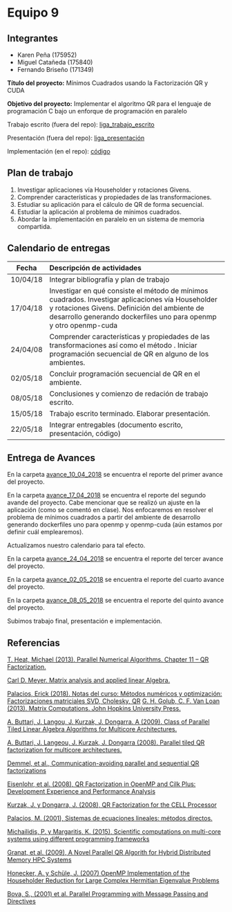 Equipo 9 
=================================================

Integrantes
---------------------------------------------------
+ Karen Peña (175952)
+ Miguel Catañeda (175840)
+ Fernando Briseño (171349)


**Título del proyecto:** Mínimos Cuadrados usando la Factorización QR y CUDA

**Objetivo del proyecto:** Implementar el algoritmo QR para el lenguaje de programación C bajo un enforque de programación en paralelo


Trabajo escrito (fuera del repo): [liga_trabajo_escrito](https://www.dropbox.com/s/ctu5y11cf50xtg1/Factorizaci%C3%B3n%20QR_300518.pdf?dl=0)

Presentación (fuera del repo): [liga_presentación](https://www.dropbox.com/s/dj4x3mw7ycxt6w0/Factorizaci%C3%B3n_qr.pptx?dl=0)

Implementación (en el repo): [código](codigo/README.md)



Plan de trabajo 
--------------------------------------------------

1. Investigar aplicaciones vía Householder y rotaciones Givens.
2. Comprender características y propiedades de las transformaciones. 
3. Estudiar su aplicación para el cálculo de QR de forma secuencial. 
4. Estudiar la aplicación al problema de mínimos cuadrados. 
5. Abordar la implementación en paralelo en un sistema de memoria compartida.

Calendario de entregas 
--------------------------------------------------

| Fecha    | Descripción de actividades   |
|:--------:|:---------------------------- |
|10/04/18  | Integrar bibliografía y plan de trabajo|
|17/04/18  | Investigar en qué consiste el método de mínimos cuadrados. Investigar aplicaciones vía Householder y rotaciones Givens. Definición del ambiente de desarrollo generando dockerfiles uno para openmp y otro openmp-cuda|
|24/04/08  | Comprender características y propiedades de las transformaciones así como el método . Iniciar programación secuencial de QR en alguno de los ambientes.|
|02/05/18  | Concluir programación secuencial de QR en el ambiente. |
|08/05/18  | Conclusiones y comienzo de redación de trabajo escrito.|
|15/05/18  | Trabajo escrito terminado. Elaborar presentación. |
|22/05/18  | Integrar entregables (documento escrito, presentación, código)

Entrega de Avances
--------------------------------------------------
En la carpeta [avance_10_04_2018](avance_10_04_2018) se encuentra el reporte del primer avance del proyecto.

En la carpeta [avance_17_04_2018](avance_17_04_2018) se encuentra el reporte del segundo avande del proyecto. Cabe mencionar que se realizó un ajuste en la aplicación (como se comentó en clase). Nos enfocaremos en resolver el problema de mínimos cuadrados a partir del ambiente de desarrollo generando dockerfiles uno para openmp y openmp-cuda (aún estamos por definir cuál emplearemos).

Actualizamos nuestro calendario para tal efecto.

En la carpeta [avance_24_04_2018](avance_24_04_2018) se encuentra el reporte del tercer avance del proyecto.

En la carpeta [avance_02_05_2018](avance_02_05_2018) se encuentra el reporte del cuarto avance del proyecto.

En la carpeta [avance_08_05_2018](avance_08_05_2018) se encuentra el reporte del quinto avance del proyecto.

Subimos trabajo final, presentación e implementación.




Referencias
--------------------------------------------------

[T. Heat, Michael (2013). Parallel Numerical Algorithms. Chapter 11 – QR Factorization.](https://courses.engr.illinois.edu/cs554/fa2013/notes/11_qr.pdf)

[Carl D. Meyer. Matrix analysis and applied linear Algebra.](https://drive.google.com/file/d/0BxMtevFKwTW_ZmpwcDd1M0RTVzA/view)

[Palacios, Erick (2018). Notas del curso: Métodos numéricos y optimización: Factorizaciones matriciales SVD, Cholesky, QR](https://www.dropbox.com/s/s4ch0ww1687pl76/3.2.2.Factorizaciones_matriciales_SVD_Cholesky_QR.pdf?dl=0)
[G. H. Golub, C. F. Van Loan (2013). Matrix Computations. John Hopkins University Press.](https://drive.google.com/file/d/0B5IJ1w6MjxegWGg4V1pDbFhaSzQ/view)

[A. Buttari, J. Langou, J. Kurzak, J. Dongarra. A (2009). Class of Parallel Tiled Linear Algebra Algorithms for Multicore Architectures.](http://www.netlib.org/utk/people/JackDongarra/PAPERS/206_2009_A%20Class-of-Parallel-Tiled-Linear-Algebra-Algorithms-for-Multicore-Architectures.pdf)

[A. Buttari, J. Langeou, J. Kurzak, J. Dongarra (2008). Parallel tiled QR factorization for multicore architectures.](https://drive.google.com/file/d/0BxMtevFKwTW_OW5wZVF5dFdiV2c/view)

[Demmel, et al., Communication-avoiding parallel and sequential QR factorizations](http://bebop.cs.berkeley.edu/pubs/mhoemmen2008-tsqr-tech-report.pdf)

[Eisenlohr, et al. (2008), QR Factorization in OpenMP and Cilk Plus: Development Experience and Performance Analysis ](https://www.tacc.utexas.edu/documents/13601/f4a6eba3-95ff-46b4-b180-7cbb90eda407)

[Kurzak, J. y Dongarra, J. (2008), QR Factorization for the CELL Processor](https://www.researchgate.net/publication/237322338_QR_factorization_for_the_CELL_processor)

[Palacios, M. (2001), Sistemas de ecuaciones lineales: métodos directos.](http://pcmap.unizar.es/~mpala/C_N_lecci/CN_1II2_SELdir.pdf)

[Michailidis, P. y Margaritis, K. (2015), Scientific computations on multi-core systems using different programming frameworks](http://users.uom.gr/~pmichailidis/jpapers/jpaper015.pdf)

[Granat, et al. (2009), A Novel Parallel QR Algorith for Hybrid Distributed Memory HPC Systems](http://citeseerx.ist.psu.edu/viewdoc/download?doi=10.1.1.297.638&rep=rep1&type=pdf)

[Honecker, A. y Schüle, J. (2007) OpenMP Implementation of the Householder Reduction for Large Complex Hermitian Eigenvalue Problems](https://pdfs.semanticscholar.org/aea4/3bd940575642beb7a73deffad0079b315290.pdf)

[Bova, S., (2001) et al. Parallel Programming with Message Passing and Directives](https://engineering.purdue.edu/paramnt/publications/MpiOmp01.pdf)
